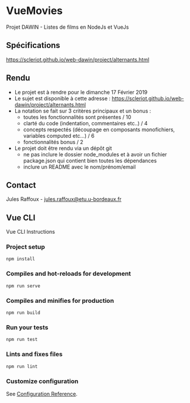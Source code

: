 # VueMovies

Projet DAWIN - Listes de films en NodeJs et VueJs

## Spécifications

https://scleriot.github.io/web-dawin/project/alternants.html

## Rendu

- Le projet est à rendre pour le dimanche 17 Février 2019
- Le sujet est disponible à cette adresse : https://scleriot.github.io/web-dawin/project/alternants.html
- La notation se fait sur 3 critères principaux et un bonus :
  - toutes les fonctionnalités sont présentes / 10
  - clarté du code (indentation, commentaires etc..) / 4
  - concepts respectés (découpage en composants monofichiers, variables computed etc...) / 6
  - fonctionnalités bonus / 2
- Le projet doit être rendu via un dépôt git
  - ne pas inclure le dossier node_modules et à avoir un fichier package.json qui contient bien toutes les dépendances
  - inclure un README avec le nom/prénom/email


## Contact

Jules Raffoux - jules.raffoux@etu.u-bordeaux.fr

## Vue CLI

Vue CLI Instructions

### Project setup
```
npm install
```

### Compiles and hot-reloads for development
```
npm run serve
```

### Compiles and minifies for production
```
npm run build
```

### Run your tests
```
npm run test
```

### Lints and fixes files
```
npm run lint
```

### Customize configuration
See [Configuration Reference](https://cli.vuejs.org/config/).
